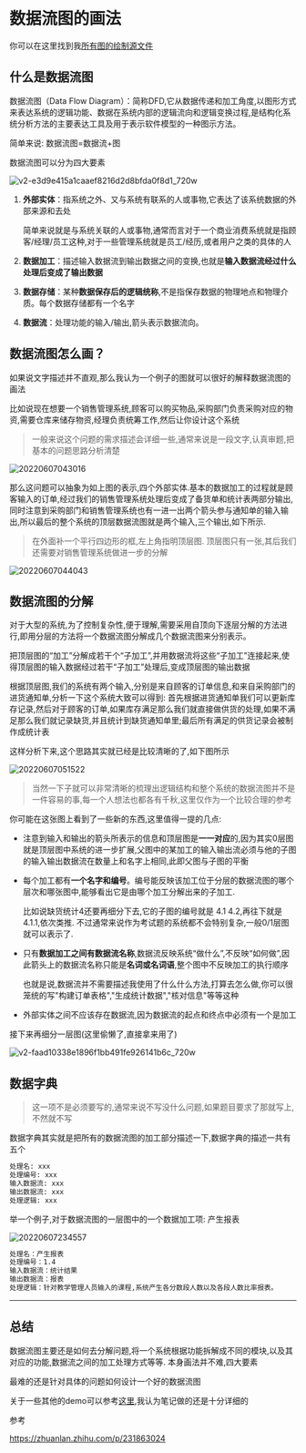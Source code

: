 # 数据流图的画法

你可以在这里找到我[所有图的绘制源文件](https://www.yuque.com/books/share/7a36531d-5b56-4a7a-b04e-87630f62eb41?#)

## 什么是数据流图

数据流图（Data Flow Diagram）：简称DFD,它从数据传递和加工角度,以图形方式来表达系统的逻辑功能、数据在系统内部的逻辑流向和逻辑变换过程,是结构化系统分析方法的主要表达工具及用于表示软件模型的一种图示方法。

简单来说: 数据流图=数据流+图

数据流图可以分为四大要素

![v2-e3d9e415a1caaef8216d2d8bfda0f8d1_720w](https://raw.githubusercontent.com/learner-lu/picbed/master/v2-e3d9e415a1caaef8216d2d8bfda0f8d1_720w.png)

1. **外部实体**：指系统之外、又与系统有联系的人或事物,它表达了该系统数据的外部来源和去处

   简单来说就是与系统关联的人或事物,通常而言对于一个商业消费系统就是指顾客/经理/员工这种,对于一些管理系统就是员工/经历,或者用户之类的具体的人

2. **数据加工**：描述输入数据流到输出数据之间的变换,也就是**输入数据流经过什么处理后变成了输出数据**

3. **数据存储**：某种**数据保存后的逻辑统称**,不是指保存数据的物理地点和物理介质。每个数据存储都有一个名字

4. **数据流**：处理功能的输入/输出,箭头表示数据流向。

## 数据流图怎么画？

如果说文字描述并不直观,那么我认为一个例子的图就可以很好的解释数据流图的画法

比如说现在想要一个销售管理系统,顾客可以购买物品,采购部门负责采购对应的物资,需要仓库来储存物资,经理负责统筹工作,然后让你设计这个系统

> 一般来说这个问题的需求描述会详细一些,通常来说是一段文字,认真审题,把基本的问题思路分析清楚

![20220607043016](https://raw.githubusercontent.com/learner-lu/picbed/master/20220607043016.png)

那么这问题可以抽象为如上图的表示,四个外部实体.基本的数据加工的过程就是顾客输入的订单,经过我们的销售管理系统处理后变成了备货单和统计表两部分输出,同时注意到采购部门和销售管理系统也有一进一出两个箭头参与通知单的输入输出,所以最后的整个系统的顶层数据流图就是两个输入,三个输出,如下所示.

> 在外面补一个平行四边形的框,左上角指明顶层图. 顶层图只有一张,其后我们还需要对销售管理系统做进一步的分解

![20220607044043](https://raw.githubusercontent.com/learner-lu/picbed/master/20220607044043.png)

## 数据流图的分解

对于大型的系统,为了控制复杂性,便于理解,需要采用自顶向下逐层分解的方法进行,即用分层的方法将一个数据流图分解成几个数据流图来分别表示。

把顶层图的“加工”分解成若干个“子加工”,并用数据流将这些“子加工”连接起来,使得顶层图的输入数据经过若干“子加工”处理后,变成顶层图的输出数据

根据顶层图,我们的系统有两个输入,分别是来自顾客的订单信息,和来自采购部门的进货通知单,分析一下这个系统大致可以得到: 首先根据进货通知单我们可以更新库存记录,然后对于顾客的订单,如果库存满足那么我们就直接做供货的处理,如果不满足那么我们就记录缺货,并且统计到缺货通知单里;最后所有满足的供货记录会被制作成统计表

这样分析下来,这个思路其实就已经是比较清晰的了,如下图所示

![20220607051522](https://raw.githubusercontent.com/learner-lu/picbed/master/20220607051522.png)

> 当然一下子就可以非常清晰的梳理出逻辑结构和整个系统的数据流图并不是一件容易的事,每一个人想法也都各有千秋,这里仅作为一个比较合理的参考

你可能在这张图上看到了一些新的东西,这里值得一提的几点:

- 注意到输入和输出的箭头所表示的信息和顶层图是**一一对应**的,因为其实0层图就是顶层图中系统的进一步扩展,父图中的某加工的输入输出流必须与他的子图的输入输出数据流在数量上和名字上相同,此即父图与子图的平衡
- 每个加工都有**一个名字和编号**。编号能反映该加工位于分层的数据流图的哪个层次和哪张图中,能够看出它是由哪个加工分解出来的子加工.

  比如说缺货统计4还要再细分下去,它的子图的编号就是 4.1 4.2,再往下就是4.1.1,依次类推. 不过通常来说作为考试题的系统都不会特别复杂,一般0/1层图就可以表示了.

- 只有**数据加工之间有数据流名称**,数据流反映系统“做什么”,不反映“如何做”,因此箭头上的数据流名称只能是**名词或名词语**,整个图中不反映加工的执行顺序

  也就是说,数据流并不需要描述我使用了什么什么方法,打算去怎么做,你可以很笼统的写"构建订单表格","生成统计数据","核对信息"等等这种

- 外部实体之间不应该存在数据流,因为数据流的起点和终点中必须有一个是加工

接下来再细分一层图(这里偷懒了,直接拿来用了)

![v2-faad10338e1896f1bb491fe926141b6c_720w](https://raw.githubusercontent.com/learner-lu/picbed/master/v2-faad10338e1896f1bb491fe926141b6c_720w.png)

## 数据字典

> 这一项不是必须要写的,通常来说不写没什么问题,如果题目要求了那就写上,不然就不写

数据字典其实就是把所有的数据流图的加工部分描述一下,数据字典的描述一共有五个

```txt
处理名: xxx
处理编号: xxx
输入数据流: xxx
输出数据流: xxx
处理逻辑: xxx
```

举一个例子,对于数据流图的一层图中的一个数据加工项: 产生报表

![20220607234557](https://raw.githubusercontent.com/learner-lu/picbed/master/20220607234557.png)

```txt
处理名：产生报表
处理编号：1.4
输入数据流：统计结果
输出数据流：报表
处理逻辑：针对教学管理人员输入的课程,系统产生各分数段人数以及各段人数比率报表。
```

---

## 总结

数据流图主要还是如何去分解问题,将一个系统根据功能拆解成不同的模块,以及其对应的功能,数据流之间的加工处理方式等等. 本身画法并不难,四大要素

最难的还是针对具体的问题如何设计一个好的数据流图

关于一些其他的demo可以参考[这里](https://github.com/cuishuang/study-notes/blob/470b3c84bf326e3adb8af55f7cf277d7ec555ffa/Tools/%E6%95%B0%E6%8D%AE%E6%B5%81%E5%9B%BE.md),我认为笔记做的还是十分详细的

参考

https://zhuanlan.zhihu.com/p/231863024